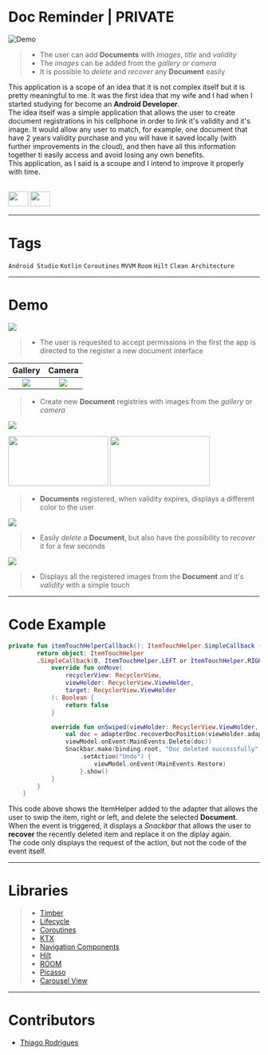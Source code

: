<!-- # Title -->
# Doc Reminder      |       **PRIVATE**
![Demo](https://media.discordapp.net/attachments/655489748885831713/1054754902099890256/1.png)


<!-- # Short Description -->

>- The user can add **Documents** with *images*, *title* and *validity*
>- The *images* can be added from the *gallery* or *camera*
>- It is possible to *delete* and *recover* any **Document** easily

This application is a scope of an idea that it is not complex itself but it is pretty meaningful to me. It was the first idea that my wife and I had
when I started studying for become an **Android Developer**. \
The idea itself was a simple application that allows the user to create document registrations in his cellphone in order to link it's validity and
it's image. It would allow any user to match, for example, one document that have 2 years validity purchase and you will have it saved locally (with further improvements in the cloud),
and then have all this information together ti easily access and avoid losing any own benefits. \
This application, as I said is a scoupe and I intend to improve it properly with time. 


<!-- # Badges -->
<div style="display: inline_block"><br>
    <img height="30" width="40" src="https://cdn.jsdelivr.net/gh/devicons/devicon/icons/androidstudio/androidstudio-original.svg">
    <img height="30" width="40" src="https://cdn.jsdelivr.net/gh/devicons/devicon/icons/kotlin/kotlin-original.svg">
</div>

---

# Tags

`Android Studio` `Kotlin` `Coroutines` `MVVM` `Room` `Hilt` `Clean Architecture`

---


# Demo

![](https://media.discordapp.net/attachments/655489748885831713/1054750389779578950/1.gif)
>- The user is requested to accept permissions in the first the app is directed to the register a new document interface


Gallery | Camera
:-:|:-:
![](https://media.discordapp.net/attachments/655489748885831713/1054750393361502289/2.gif)  |  ![](https://media.discordapp.net/attachments/655489748885831713/1054750392648474633/3.gif)
>- Create new **Document** registries with images from the *gallery* or *camera*


![](https://media.discordapp.net/attachments/655489748885831713/1054750391847358554/4.gif)


<img height="100" width="200" src="https://media.discordapp.net/attachments/655489748885831713/1054754901546250280/2.png">    <img height="100" width="200" src="https://media.discordapp.net/attachments/655489748885831713/1054754902099890256/1.png">
>- **Documents** registered, when validity expires, displays a different color to the user

![](https://media.discordapp.net/attachments/655489748885831713/1054750391281131620/5.gif)
>- Easily *delete* a **Document**, but also have the possibility to *recover* it for a few seconds

![](https://media.discordapp.net/attachments/655489748885831713/1054750390354186370/6.gif)
>- Displays all the registered images from the **Document** and it's *validity* with a simple touch


---

# Code Example
```kotlin
private fun itemTouchHelperCallback(): ItemTouchHelper.SimpleCallback {
        return object: ItemTouchHelper
        .SimpleCallback(0, ItemTouchHelper.LEFT or ItemTouchHelper.RIGHT) {
            override fun onMove(
                recyclerView: RecyclerView,
                viewHolder: RecyclerView.ViewHolder,
                target: RecyclerView.ViewHolder
            ): Boolean {
                return false
            }

            override fun onSwiped(viewHolder: RecyclerView.ViewHolder, direction: Int) {
                val doc = adapterDoc.recoverDocPosition(viewHolder.adapterPosition)
                viewModel.onEvent(MainEvents.Delete(doc))
                Snackbar.make(binding.root, "Doc deleted successfully", Snackbar.LENGTH_LONG)
                    .setAction("Undo") {
                        viewModel.onEvent(MainEvents.Restore)
                    }.show()
            }
        }
    }
```

This code above shows the ItemHelper added to the adapter that allows the user to swip the item, right or left, and delete the selected **Document**. \
When the event is triggered, it displays a *Snackbar* that allows the user to **recover** the recently deleted item and replace it on the diplay again. \
The code only displays the request of the action, but not the code of the event itself.

---

# Libraries

>- [Timber](https://github.com/JakeWharton/timber)
>- [Lifecycle](https://developer.android.com/jetpack/androidx/releases/lifecycle)
>- [Coroutines](https://developer.android.com/kotlin/coroutines?hl=pt-br)
>- [KTX](https://developer.android.com/kotlin/ktx)
>- [Navigation Components](https://developer.android.com/guide/navigation)
>- [Hilt](https://dagger.dev/hilt/)
>- [ROOM](https://developer.android.com/jetpack/androidx/releases/room?hl=pt-br)
>- [Picasso](https://square.github.io/picasso/)
>- [Carousel View](https://github.com/sayyam/carouselview)
---

# Contributors

- [Thiago Rodrigues](https://www.linkedin.com/in/tods/)
